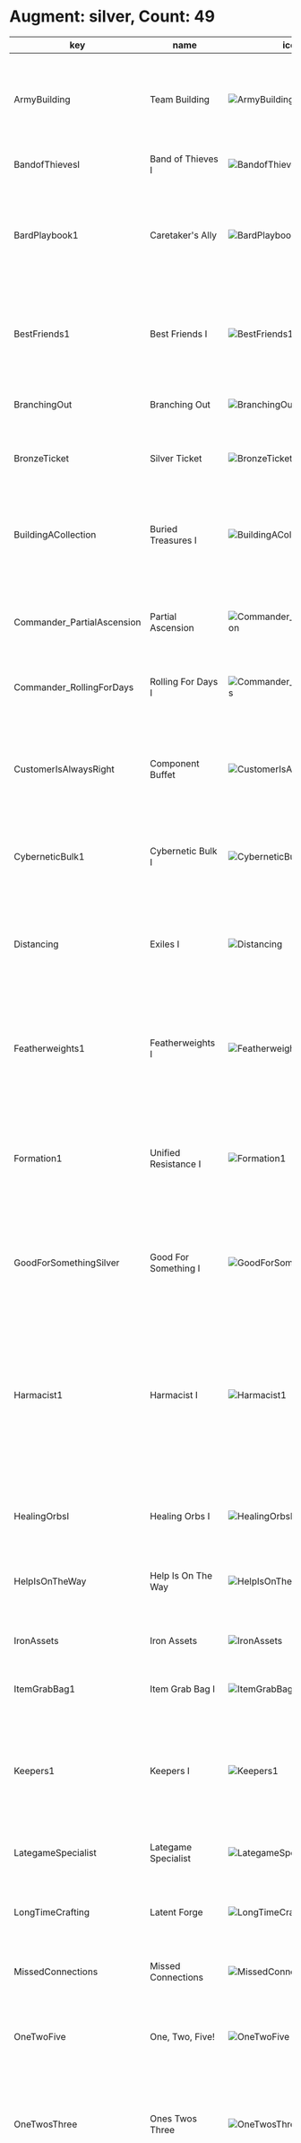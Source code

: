 # Augment: silver, Count: 49
| key                        | name                    | icon                                                                        | desc                                                                                                                                                       |
| -                          | -                       | -                                                                           | -                                                                                                                                                          |
| ArmyBuilding               | Team Building           | ![ArmyBuilding](../icon/set11/ArmyBuilding.png)                             | Gain a Lesser Champion Duplicator. Gain another after 7 player combats.                                                                                    |
| BandofThievesI             | Band of Thieves I       | ![BandofThievesI](../icon/set11/BandofThievesI.png)                         | Gain 1 Thief's Gloves.                                                                                                                                     |
| BardPlaybook1              | Caretaker's Ally        | ![BardPlaybook1](../icon/set11/BardPlaybook1.png)                           | Gain a random 2-cost champion now. Gain the same one again every time you level up.                                                                        |
| BestFriends1               | Best Friends I          | ![BestFriends1](../icon/set11/BestFriends1.png)                             | Units isolated in pairs gain 12% Attack Speed and 12 Armor at the start of combat.                                                                         |
| BranchingOut               | Branching Out           | ![BranchingOut](../icon/set11/BranchingOut.png)                             | Gain a random Emblem and a Reforger.                                                                                                                       |
| BronzeTicket               | Silver Ticket           | ![BronzeTicket](../icon/set11/BronzeTicket.png)                             | Gain a free Shop reroll after every 4 rerolls. Gain 3 gold.                                                                                                |
| BuildingACollection        | Buried Treasures I      | ![BuildingACollection](../icon/set11/BuildingACollection.png)               | Gain a random item component at the start of the next 2 rounds (including this round).                                                                     |
| Commander_PartialAscension | Partial Ascension       | ![Commander_PartialAscension](../icon/set11/Commander_PartialAscension.png) | After 15 seconds of combat, your units deal 30% more damage.                                                                                               |
| Commander_RollingForDays   | Rolling For Days I      | ![Commander_RollingForDays](../icon/set11/Commander_RollingForDays.png)     | Gain 9 free Shop rerolls that never expire.                                                                                                                |
| CustomerIsAlwaysRight      | Component Buffet        | ![CustomerIsAlwaysRight](../icon/set11/CustomerIsAlwaysRight.png)           | Whenever you would get a component, gain a component anvil instead. Gain a random component.                                                               |
| CyberneticBulk1            | Cybernetic Bulk I       | ![CyberneticBulk1](../icon/set11/CyberneticBulk1.png)                       | Your champions holding an item gain 200 health.                                                                                                            |
| Distancing                 | Exiles I                | ![Distancing](../icon/set11/Distancing.png)                                 | Your units that start combat with no adajacent allies gain a 25% maximum Health shield for 10 seconds.                                                     |
| Featherweights1            | Featherweights I        | ![Featherweights1](../icon/set11/Featherweights1.png)                       | Your 1 and 2 cost champions gain 15% Attack Speed and Move Speed.                                                                                          |
| Formation1                 | Unified Resistance I    | ![Formation1](../icon/set11/Formation1.png)                                 | If you have 3 or more champions in the same row at the start of combat, they all gain 15 Armor and Magic Resist.                                           |
| GoodForSomethingSilver     | Good For Something I    | ![GoodForSomethingSilver](../icon/set11/GoodForSomethingSilver.png)         | Champions that aren't holding items have a 35% to drop 1 gold on death.                                                                                    |
| Harmacist1                 | Harmacist I             | ![Harmacist1](../icon/set11/Harmacist1.png)                                 | Your team has 10% Omnivamp and convert 20% of excess healing to true damage on their next attack.<br><br>(Omnivamp: healing for a percent of damage dealt) |
| HealingOrbsI               | Healing Orbs I          | ![HealingOrbsI](../icon/set11/HealingOrbsI.png)                             | When an enemy dies, the nearest ally is healed for 225.                                                                                                    |
| HelpIsOnTheWay             | Help Is On The Way      | ![HelpIsOnTheWay](../icon/set11/HelpIsOnTheWay.png)                         | After 8 player combats. choose 1 of 4 Support items.                                                                                                       |
| IronAssets                 | Iron Assets             | ![IronAssets](../icon/set11/IronAssets.png)                                 | Gain a Component Anvil and 4 Gold.                                                                                                                         |
| ItemGrabBag1               | Item Grab Bag I         | ![ItemGrabBag1](../icon/set11/ItemGrabBag1.png)                             | Gain 1 random completed item.                                                                                                                              |
| Keepers1                   | Keepers I               | ![Keepers1](../icon/set11/Keepers1.png)                                     | Combat start: grant units with adjacent allies a 175 Health Shield for 8 seconds. This Shield stacks.                                                      |
| LategameSpecialist         | Lategame Specialist     | ![LategameSpecialist](../icon/set11/LategameSpecialist.png)                 | When you reach Level 9, gain 33 gold.                                                                                                                      |
| LongTimeCrafting           | Latent Forge            | ![LongTimeCrafting](../icon/set11/LongTimeCrafting.png)                     | After 8 player combats, gain an Artifact anvil.                                                                                                            |
| MissedConnections          | Missed Connections      | ![MissedConnections](../icon/set11/MissedConnections.png)                   | Gain a copy of each 1-cost champion.                                                                                                                       |
| OneTwoFive                 | One, Two, Five!         | ![OneTwoFive](../icon/set11/OneTwoFive.png)                                 | Gain 1 random component, 2 gold, and 1 random 5-cost champion.                                                                                             |
| OneTwosThree               | Ones Twos Three         | ![OneTwosThree](../icon/set11/OneTwosThree.png)                             | Gain 3 1-cost champion, 2 2-cost champions, and 1 3-cost champion.                                                                                         |
| PandorasItems              | Pandora's Items         | ![PandorasItems](../icon/set11/PandorasItems.png)                           | Round start: items on your bench are randomized (except Tactician's Crown and Spatula).<br><br>Gain 1 random component.                                    |
| PumpingUp                  | Pumping Up I            | ![PumpingUp](../icon/set11/PumpingUp.png)                                   | Your team gains 6% Attack Speed now. Each round after, they gain 0.5% more.                                                                                |
| Recombobulator             | Recombobulator          | ![Recombobulator](../icon/set11/Recombobulator.png)                         | Champions on your board permanently transform into random champions 1 cost tier higher. Gain 2 Magnetic Removers.                                          |
| RedBuff                    | Blistering Strikes      | ![RedBuff](../icon/set11/RedBuff.png)                                       | Your team's attacks burn their targets for 5% of their maximum Health over 5 seconds. Attacks also reduce their targets' healing received by 33%.          |
| RiskyMoves                 | Risky Moves             | ![RiskyMoves](../icon/set11/RiskyMoves.png)                                 | Your Tactician loses 20 Health, but after 7 Player combats, gain 33 Gold.                                                                                  |
| SilverSpoon                | Silver Spoon            | ![SilverSpoon](../icon/set11/SilverSpoon.png)                               | Gain 10 XP.                                                                                                                                                |
| SilverVeil                 | Silver Veil             | ![SilverVeil](../icon/set11/SilverVeil.png)                                 | Your team gains 5% Attack Speed and is immune to the first crowd control effect in combat.                                                                 |
| StationarySupportI         | Stationary Support I    | ![StationarySupportI](../icon/set11/StationarySupportI.png)                 | After 8 player combats, gain 1 Training Dummy(s) equipped with 1 permanently attached Support item(s).                                                     |
| SticksAndStones            | Sticks And Stones       | ![SticksAndStones](../icon/set11/SticksAndStones.png)                       | Champions that aren't holding items Shred and Sunder enemies for 3 seconds. Physical damage Sunders for 30%, and magic damage Shreds for 30%.              |
| Stimpack                   | Stimpack                | ![Stimpack](../icon/set11/Stimpack.png)                                     | Gain 4 components after you lose 50 player health.                                                                                                         |
| SwitchingGears             | Switching Gears         | ![SwitchingGears](../icon/set11/SwitchingGears.png)                         | Gain 3 gold whenever you break your win or loss streak.                                                                                                    |
| TeamingUpI                 | Teaming Up I            | ![TeamingUpI](../icon/set11/TeamingUpI.png)                                 | Gain 1 random component and 2 random 3-cost champions.                                                                                                     |
| TinyTitans                 | Tiny Titans             | ![TinyTitans](../icon/set11/TinyTitans.png)                                 | Increase your current and maximum player health by 30.                                                                                                     |
| TriForce                   | Tri Force I             | ![TriForce](../icon/set11/TriForce.png)                                     | Your Tier 3 champions gain 150 Health, 10 starting Mana, and 10% Attack Speed.                                                                             |
| YoungAndWildAndFree        | Young and Wild and Free | ![YoungAndWildAndFree](../icon/set11/YoungAndWildAndFree.png)               | You can always move freely on Carousel rounds. Gain 2 Gold.                                                                                                |
| BloodBank                  | Lunch Money             | ![BloodBank](../icon/set11/BloodBank.png)                                   | Every 8 damage you deal to enemy tacticians gives you 2 gold.                                                                                              |
| FineVintage                | Fine Vintage            | ![FineVintage](../icon/set11/FineVintage.png)                               | Completed items left on your bench for 4 rounds transform into Support items.                                                                              |
| OverEncumbered             | Over Encumbered         | ![OverEncumbered](../icon/set11/OverEncumbered.png)                         | For the next stage, you only get 1 bench slots. After, get 3 item components.                                                                              |
| PickoftheLitter            | Pick of the Litter      | ![PickoftheLitter](../icon/set11/PickoftheLitter.png)                       | Open a special shop with three free 3-cost champions. You can only pick one, but you get 2 copies of it.                                                   |
| PickoftheLitterplus        | Pick of the Litter+     | ![PickoftheLitterplus](../icon/set11/PickoftheLitterplus.png)               | Open a special shop with three free 4-cost champions. You can only pick one, but you get 2 copies of it.                                                   |
| SharingIsCaring            | Sharing Is Caring       | ![SharingIsCaring](../icon/set11/SharingIsCaring.png)                       | Combat start: You gain 1 gold and your opponent gains 1 gold.                                                                                              |
| TheGoldenRemover           | The Golden Remover      | ![TheGoldenRemover](../icon/set11/TheGoldenRemover.png)                     | Gain a Golden Remover and component item anvil.<br><br>Golden Remover is an Item Remover with infinite uses.                                               |
| LongTimeCraftingHR         | Latent Forge            | ![LongTimeCraftingHR](../icon/set11/LongTimeCraftingHR.png)                 | After 4 player combats, gain an Artifact anvil.                                                                                                            |
# Augment: gold, Count: 123
| key                       | name                   | icon                                                                      | desc                                                                                                                                                                                           |
| -                         | -                      | -                                                                         | -                                                                                                                                                                                              |
| ACutAbove                 | A Cut Above            | ![ACutAbove](../icon/set11/ACutAbove.png)                                 | Gain a Deathblade. Champions holding this item have a 20% chance to drop 1 gold on kill.                                                                                                       |
| BalancedBudget2           | Balanced Budget        | ![BalancedBudget2](../icon/set11/BalancedBudget2.png)                     | At the start of the next 4 rounds, Gain 7 Gold.                                                                                                                                                |
| BalancedBudget2Plus       | Balanced Budget+       | ![BalancedBudget2Plus](../icon/set11/BalancedBudget2Plus.png)             | At the start of the next 4 rounds, gain 9 gold.                                                                                                                                                |
| BardPlaybook2             | Caretaker's Favor      | ![BardPlaybook2](../icon/set11/BardPlaybook2.png)                         | Gain a component anvil when you reach level 5, 6, 7, and 8.                                                                                                                                    |
| BestFriends2              | Best Friends II        | ![BestFriends2](../icon/set11/BestFriends2.png)                           | Units isolated in pairs gain 15% Attack Speed and 20 Armor at the start of combat.                                                                                                             |
| BigGains                  | Big Gains              | ![BigGains](../icon/set11/BigGains.png)                                   | Your team gains 100 bonus Health, and permanently gains 10 Health every 2 takedowns.                                                                                                           |
| BigGrabBag                | Big Grab Bag           | ![BigGrabBag](../icon/set11/BigGrabBag.png)                               | Gain 3 random components, 2 gold, and 1 Reforger.                                                                                                                                              |
| BuildingACollectionPlus   | Buried Treasures II    | ![BuildingACollectionPlus](../icon/set11/BuildingACollectionPlus.png)     | Gain a random item component at the start of the next 3 rounds (including this round).                                                                                                         |
| CapriciousForge           | Capricious Forge       | ![CapriciousForge](../icon/set11/CapriciousForge.png)                     | Gain a Blacksmith's Gloves, which equips two random Artifacts each round.                                                                                                                      |
| ClearMind                 | Clear Mind             | ![ClearMind](../icon/set11/ClearMind.png)                                 | If there are no champions on your bench at the end of player combat round, gain 3 XP.                                                                                                          |
| ClutteredMind             | Cluttered Mind         | ![ClutteredMind](../icon/set11/ClutteredMind.png)                         | Gain 4 random 1-cost champions now. If your bench is full at the end of player combat, gain 3 XP.                                                                                              |
| CombatCaster              | Combat Caster          | ![CombatCaster](../icon/set11/CombatCaster.png)                           | Your team gains a 90-170 Shield for 4 seconds after casting their Ability. The Shield amount scales with round of the game.                                                                    |
| Commander_Ascension       | Ascension              | ![Commander_Ascension](../icon/set11/Commander_Ascension.png)             | After 15 seconds of combat, your units deal 50% more damage.                                                                                                                                   |
| CrashTestDummies          | Crash Test Dummies     | ![CrashTestDummies](../icon/set11/CrashTestDummies.png)                   | Gain 2 Target Dummies. Combat start: Your Target Dummies launch themselves towards the largest clump of enemies and Stun them for 1.25 seconds.                                                |
| CrownGuarded              | Crown Guarded          | ![CrownGuarded](../icon/set11/CrownGuarded.png)                           | Gain a Crownguard. Your Crownguards' start of combat effect is 100% stronger.                                                                                                                  |
| CyberneticBulk2           | Cybernetic Bulk II     | ![CyberneticBulk2](../icon/set11/CyberneticBulk2.png)                     | Your champions holding an item gain 300 health.                                                                                                                                                |
| CyberneticUplink2         | Cybernetic Uplink II   | ![CyberneticUplink2](../icon/set11/CyberneticUplink2.png)                 | Your champions holding an item gain 120 Health and restore 2.5 Mana per second.                                                                                                                |
| Diversify2                | Stand United II        | ![Diversify2](../icon/set11/Diversify2.png)                               | Your units gain 2.5% Attack Damage and 2.5 Ability Power for each non-unique Trait active across your team.                                                                                    |
| EscortQuest               | Escort Quest           | ![EscortQuest](../icon/set11/EscortQuest.png)                             | Gain a Training Dummy. You gain 3 gold every time it survives player combat.                                                                                                                   |
| Formation2                | Unified Resistance II  | ![Formation2](../icon/set11/Formation2.png)                               | If you have 3 or more champions in the same row at the start of combat, they all gain 25 Armor and Magic Resist.                                                                               |
| FullyAdapted              | Fully Adapted          | ![FullyAdapted](../icon/set11/FullyAdapted.png)                           | Gain an Adaptive Helm. Champions holding this item gain both effects, regardless of position.                                                                                                  |
| GargantuanResolve         | Gargantuan Resolve     | ![GargantuanResolve](../icon/set11/GargantuanResolve.png)                 | Gain a Titan's Resolve. Your Titan's Resolves can continue stacking to 40 instead of 25.                                                                                                       |
| GiftsFromTheFallen        | Gifts from the fallen  | ![GiftsFromTheFallen](../icon/set11/GiftsFromTheFallen.png)               | Your team gains 3% Attack Damage, 3 Ability Power, 3 Armor, and 3 Magic Resist.<br><br>Each time an ally dies, gain these stats again.                                                         |
| Harmacist2                | Harmacist II           | ![Harmacist2](../icon/set11/Harmacist2.png)                               | Your team has 15% Omnivamp and convert 25% of excess healing to true damage on their next attack.<br><br>(Omnivamp: healing for a percent of damage dealt)                                     |
| HealingOrbsII             | Healing Orbs II        | ![HealingOrbsII](../icon/set11/HealingOrbsII.png)                         | When an enemy dies, the nearest ally is healed for 450.                                                                                                                                        |
| HeavyHitters              | Heavy Hitters          | ![HeavyHitters](../icon/set11/HeavyHitters.png)                           | Your units with at least 1500 max Health gain Attack Damage and Ability Power equal to 1% of their max Health.                                                                                 |
| Heroicgrabbag             | Heroic grab bag        | ![Heroicgrabbag](../icon/set11/Heroicgrabbag.png)                         | Gain 2 Lesser Champion Duplicators and 6 gold.                                                                                                                                                 |
| Idealism                  | Idealism               | ![Idealism](../icon/set11/Idealism.png)                                   | Gain a Hand of Justice. Champions holding this item deal 12% increased damage.                                                                                                                 |
| InspiringEpitaph          | Inspiring Epitaph      | ![InspiringEpitaph](../icon/set11/InspiringEpitaph.png)                   | When a unit dies, the nearest ally gains a 20% max Health shield and 10% stacking Attack Speed.                                                                                                |
| JeweledLotus              | Jeweled Lotus II       | ![JeweledLotus](../icon/set11/JeweledLotus.png)                           | Your team gains 15% Critical Strike chance, and their Abilities can critically strike.                                                                                                         |
| Keepers2                  | Keepers II             | ![Keepers2](../icon/set11/Keepers2.png)                                   | Combat start: grant units with adjacent allies a 260 Health Shield for 8 seconds. This Shield stacks.                                                                                          |
| KnowYourEnemy             | Know Your Enemy        | ![KnowYourEnemy](../icon/set11/KnowYourEnemy.png)                         | Your team deals 10% more damage. Deal 15% more damage instead if you and your opponent have any of the same traits active.                                                                     |
| LearningFromExperience2   | Patient Study          | ![LearningFromExperience2](../icon/set11/LearningFromExperience2.png)     | After player combat, gain 2 XP if you won or 3 XP if you lost.                                                                                                                                 |
| LearningToSpell           | Learning To Spell      | ![LearningToSpell](../icon/set11/LearningToSpell.png)                     | Your team gains 18 bonus Ability Power, and permanently gains 1 Ability Power every 2 takedowns.                                                                                               |
| LittleBuddies             | Little Buddies         | ![LittleBuddies](../icon/set11/LittleBuddies.png)                         | Your 4-cost and 5-cost champions gain 65 Health and 9% Attack Speed for each 1-cost and 2-cost champion on your board.                                                                         |
| LongDistanceRelationship2 | Long Distance Pals     | ![LongDistanceRelationship2](../icon/set11/LongDistanceRelationship2.png) | Combat start: Your 2 units furthest form each other form a bond, sharing 20% of their Armor, Magic Resist, Attack Damage, and Ability Power with each other.                                   |
| LowInterestRates          | Low Interest Rates     | ![LowInterestRates](../icon/set11/LowInterestRates.png)                   | Your max interest is capped at 4 gold but you gain 2 gold at the start of every player combat.                                                                                                 |
| LuckyStreak               | Lucky Streak           | ![LuckyStreak](../icon/set11/LuckyStreak.png)                             | Gain a Gambler's Blade and a Magnetic Remover.                                                                                                                                                 |
| Martyr                    | Martyr                 | ![Martyr](../icon/set11/Martyr.png)                                       | Whenever one of your allies die, your team heals for 9% of their amx Health.                                                                                                                   |
| MetabolicAccelerator      | Metabolic Accelerator  | ![MetabolicAccelerator](../icon/set11/MetabolicAccelerator.png)           | Gain 2 player health after every player combat. Your Tactician also moves faster.                                                                                                              |
| NotToday                  | Not Today              | ![NotToday](../icon/set11/NotToday.png)                                   | Gain an Edge of Night. Champions holding this item gain 35% Attack Speed.                                                                                                                      |
| OldMansWalkingStick       | Magic Wand             | ![OldMansWalkingStick](../icon/set11/OldMansWalkingStick.png)             | Gain a Needlessly Large Rod. Your units gain 18 Ability Power.                                                                                                                                 |
| PandorasItems2            | Pandora's Items II     | ![PandorasItems2](../icon/set11/PandorasItems2.png)                       | Round Start: items on your bench are randomized (excluding Tactician's Crown, Spatula, and consumables).<br><br>Gain 2 random component items.                                                 |
| PortableForge             | Portable Forge         | ![PortableForge](../icon/set11/PortableForge.png)                         | Choose 1 of 4 Artifacts.                                                                                                                                                                       |
| PumpingUp2                | Pumping Up II          | ![PumpingUp2](../icon/set11/PumpingUp2.png)                               | Your team gains 8% Attack Speed now. Each round after, they gain 1% more.                                                                                                                      |
| SalvageBin                | Salvage Bin            | ![SalvageBin](../icon/set11/SalvageBin.png)                               | Gain 1 random completed item now, and 1 component after 7 player combats. Selling champions breaks completed items into components (excluding Tactician's Crown).                              |
| SalvageBinPlus            | Salvage Bin+           | ![SalvageBinPlus](../icon/set11/SalvageBinPlus.png)                       | Gain 1 random completed item now, and 1 component after 4 player combats. Selling champions breaks completed items into components (excluding Tactician's Crown).                              |
| Scapegoat                 | Scapegoat              | ![Scapegoat](../icon/set11/Scapegoat.png)                                 | Gain a Training Dummy and 4 gold. If it is the first to die each player combat, gain 1 gold.                                                                                                   |
| ShockTreatment            | Shock Treatment        | ![ShockTreatment](../icon/set11/ShockTreatment.png)                       | Gain a Statikk Shiv. Your Stikk Shivs' chain lightning effect deals 40~125% more damage (based on stage level).                                                                                |
| Sleightofhand             | Sleight of Hand        | ![Sleightofhand](../icon/set11/Sleightofhand.png)                         | Gain a Thief's Gloves. Champions holding this item gain 200 Health and 20% Attack Speed.                                                                                                       |
| StarsAreBorn              | Stars are Born         | ![StarsAreBorn](../icon/set11/StarsAreBorn.png)                           | The first 1-cost and 2-cost champions you buy are instantly upgraded to 2-star. Gain 7 gold.                                                                                                   |
| StationarySupportII       | Stationary Support II  | ![StationarySupportII](../icon/set11/StationarySupportII.png)             | Gain 1 Training Dummy with 1 permanently attached Support item(s).                                                                                                                             |
| SupportCache              | Support Cache          | ![SupportCache](../icon/set11/SupportCache.png)                           | Choose 1 of 4 Support items.                                                                                                                                                                   |
| TeamingUpII               | Teaming Up II          | ![TeamingUpII](../icon/set11/TeamingUpII.png)                             | Gain 1 random Support item and 2 random 4-cost champions.                                                                                                                                      |
| ThreesACrowd              | Three's a Crowd        | ![ThreesACrowd](../icon/set11/ThreesACrowd.png)                           | Your team gains 66 Health for each unique 3-cost champion on your board.                                                                                                                       |
| ThreesCompany             | Three's Company        | ![ThreesCompany](../icon/set11/ThreesCompany.png)                         | Gain 4 random 3-cost champions.                                                                                                                                                                |
| TonsOfStats               | Tons of Stats!         | ![TonsOfStats](../icon/set11/TonsOfStats.png)                             | Your team gains 44 Health, 4% Attack Damage, 4 Ability Power, 4 Armor, 4 Magic Resist, 4% Attack Speed, and 4 Mana.                                                                            |
| TradeSector               | Trade Sector           | ![TradeSector](../icon/set11/TradeSector.png)                             | Gain a free Shop reroll every round. Gain 4 gold.                                                                                                                                              |
| Traitless2                | Built Different II     | ![Traitless2](../icon/set11/Traitless2.png)                               | Your units with no Traits active gain 240-530 Health and 45-60% Attack Speed (based on current Stage).                                                                                         |
| TwoHealthy                | Two Healthy            | ![TwoHealthy](../icon/set11/TwoHealthy.png)                               | Your team gains 90 Health for each unique 2-cost champion on your board.                                                                                                                       |
| WanderingTrainerGold      | Wandering Trainer I    | ![WanderingTrainerGold](../icon/set11/WanderingTrainerGold.png)           | Gain 1 gold and a Training Dummy with 2 permanently attached Emblems.                                                                                                                          |
| WhatDoesntKillYou         | What Doesn't Kill You  | ![WhatDoesntKillYou](../icon/set11/WhatDoesntKillYou.png)                 | Gain 2 gold after losing a player combat. Gain a random component after every 4 losses.                                                                                                        |
| YouHaveMyBow              | You Have My Bow        | ![YouHaveMyBow](../icon/set11/YouHaveMyBow.png)                           | Gain a Recurve Bow. Your units gain 12% Attack Speed.                                                                                                                                          |
| YouHaveMySword            | You Have My Sword      | ![YouHaveMySword](../icon/set11/YouHaveMySword.png)                       | Gain a B.F. Sword. Your units gain 15% Attack Damage.                                                                                                                                          |
| AltruistCrest             | Altruist Crest         | ![AltruistCrest](../icon/set11/AltruistCrest.png)                         | Gain an Altruist Emblem and a Riven.                                                                                                                                                           |
| ArcanistCrest             | Arcanist Crest         | ![ArcanistCrest](../icon/set11/ArcanistCrest.png)                         | Gain an Arcanist Emblem and a Lux.                                                                                                                                                             |
| BehemothCrest             | Behemoth Crest         | ![BehemothCrest](../icon/set11/BehemothCrest.png)                         | Gain a Behemoth Emblem, a Shen, and a Thresh.                                                                                                                                                  |
| Porcelain                 | Boiling Point          | ![Porcelain](../icon/set11/Porcelain.png)                                 | Porcelains' attacks grant 3 bonus Mana. While boiling, their attacks also Burn and Wound. Gain a Lux and an Amumu.                                                                             |
| BruiserCrest              | Bruiser Crest          | ![BruiserCrest](../icon/set11/BruiserCrest.png)                           | Gain a Bruiser Emblem and an Aatrox.                                                                                                                                                           |
| Storyweaver               | Call to Adventure      | ![Storyweaver](../icon/set11/Storyweaver.png)                             | Every 2 takedowns, Storyweaver Kayle permanently gains 3 Ability Power and 18 Health. Gain a Garen and a Sivir.                                                                                |
| Heavenly                  | Divine Rolls           | ![Heavenly](../icon/set11/Heavenly.png)                                   | At the start of every stage, including this one, gain 4 free rerolls + 1 for each of your Heavenly champions. Gain a Kha'Zix and a Malphite.                                                   |
| DragonsSpirit             | Dragon's Spirit        | ![DragonsSpirit](../icon/set11/DragonsSpirit.png)                         | Gain a Dragon's Claw. Every time you heal 7000 Health with Dragon's Claws, gain an item component, up to 4.                                                                                    |
| DragonlordCrest           | Dragonlord Crest       | ![DragonlordCrest](../icon/set11/DragonlordCrest.png)                     | Gain a Dragonlord Emblem, a Janna, and a Diana.                                                                                                                                                |
| NeekoCarry                | Drop Blossom!          | ![NeekoCarry](../icon/set11/NeekoCarry.png)                               | Gain a Neeko. Your strongest Neeko's spell Heals 35% more, and slams for 35% increased damage. Each cast increases the spell radius by 1.                                                      |
| DryadCrest                | Dryad Crest            | ![DryadCrest](../icon/set11/DryadCrest.png)                               | Gain a Dryad Emblem and a Gnar.                                                                                                                                                                |
| DuelistCrest              | Duelist Crest          | ![DuelistCrest](../icon/set11/DuelistCrest.png)                           | Gain a Duelist Emblem and a Qiyana.                                                                                                                                                            |
| DynamicDuo                | Dynamic Duo            | ![DynamicDuo](../icon/set11/DynamicDuo.png)                               | Get a random 5-cost champion and a random champion that shares a trait with them. Get 20 gold.                                                                                                 |
| Duelist                   | Extended Duel          | ![Duelist](../icon/set11/Duelist.png)                                     | Your Duelists start combat with 2 stacks. At max stacks, they gain 10% Omnivamp. Gain a Darius and a Yasuo.                                                                                    |
| Dragonlord                | Enter the Dragon       | ![Dragonlord](../icon/set11/Dragonlord.png)                               | After the dragon strikes, Dragonlords deal 20% bonus true damage. Gain a Janna.                                                                                                                |
| Epoch                     | Epoch                  | ![Epoch](../icon/set11/Epoch.png)                                         | Now, and at the start of every stage, gain 6 XP and 2 free rerolls for that round only.                                                                                                        |
| Epochplus                 | Epoch+                 | ![Epochplus](../icon/set11/Epochplus.png)                                 | Now, and at the start of every stage, gain 8 XP and 3 free rerolls for that round only.                                                                                                        |
| ShenCarry                 | Ethereal Blades        | ![ShenCarry](../icon/set11/ShenCarry.png)                                 | Gain a Shen. Your Strongest Shen gains +3 Range and his spell does 85% increased damage.                                                                                                       |
| FatedCrest                | Fated Crest            | ![FatedCrest](../icon/set11/FatedCrest.png)                               | Gain a Fated Emblem and a Kindred.                                                                                                                                                             |
| FortuneCrest              | Fortune Crest          | ![FortuneCrest](../icon/set11/FortuneCrest.png)                           | Gain a Fortune Emblem and a Teemo.                                                                                                                                                             |
| GhostlyCrest              | Ghostly Crest          | ![GhostlyCrest](../icon/set11/GhostlyCrest.png)                           | Gain a Ghostly Emblem and an Shen.                                                                                                                                                             |
| Reaper                    | Grim Harvest           | ![Reaper](../icon/set11/Reaper.png)                                       | Your Reapers gain 8% Critical Strike chance and 5% Omnivamp. They gain this bonus again every time they get a takedown. Gain a Kindred and Yone.                                               |
| Ghostly                   | Haunted House          | ![Ghostly](../icon/set11/Ghostly.png)                                     | Enemies that die while haunted by Ghostly pass 2 extra spectre to a nearby enemy. Gain a Caitlyn and a Shen.                                                                                   |
| HeavenlyCrest             | Heavenly Crest         | ![HeavenlyCrest](../icon/set11/HeavenlyCrest.png)                         | Gain a Heavenly Emblem and a Neeko.                                                                                                                                                            |
| InkshadowCrest            | Inkshadow Crest        | ![InkshadowCrest](../icon/set11/InkshadowCrest.png)                       | Gain an Inkshadow Emblem and a Senna.                                                                                                                                                          |
| InvokerCrest              | Invoker Crest          | ![InvokerCrest](../icon/set11/InvokerCrest.png)                           | Gain an Invoker Emblem and a Janna.                                                                                                                                                            |
| Mythic                    | It's Going to be Epic  | ![Mythic](../icon/set11/Mythic.png)                                       | Every time a unique Mythic champion becomes Epic, gain 2 player health and 3 gold. Gain a Cho'Gath and Kog'Maw.                                                                                |
| Sniper                    | Long Shot              | ![Sniper](../icon/set11/Sniper.png)                                       | Snipers gain 15% Attack Speed. Gain a Caitlyn and a Kog'Maw. After Snipers have attacked a total distance of 1200 hexes, gain a Sniper's Focus.                                                |
| KobukoCarry               | Lucky Paws             | ![KobukoCarry](../icon/set11/KobukoCarry.png)                             | Gain a 2-star Kobuko. Your strongest Kobuko's Ability deals 225% damage. If Kobuko kills an enemy, they have a 100% chance to drop 1 gold.                                                     |
| Trickshot                 | Lucky Ricochet         | ![Trickshot](../icon/set11/Trickshot.png)                                 | Trickshots bounce 1 additional time for 40% of original damage. Gain a Sivir and Teemo.                                                                                                        |
| Invoker                   | Mana Shield            | ![Invoker](../icon/set11/Invoker.png)                                     | Whenever an Invoker casts, grant the lowest Health ally Shield equal to 200% of Mana spent. Gain a Janna.                                                                                      |
| YorickCarry               | Midnight Siphon        | ![YorickCarry](../icon/set11/YorickCarry.png)                             | Gain a Yorick. Your Strongest Yorick gains 25% max Health and additionally deals 20% of his max Health with his ability.                                                                       |
| Dryad                     | Mulched                | ![Dryad](../icon/set11/Dryad.png)                                         | Every round, gain 2 Dryad stacks. If a Dryad deals 8% additional damage. Gain a Rek'Sai and a Gnar.                                                                                            |
| MythicCrest               | Mythic Crest           | ![MythicCrest](../icon/set11/MythicCrest.png)                             | Gain a Mythic Emblem and a Neeko.                                                                                                                                                              |
| PorcelainCrest            | Porcelain Crest        | ![PorcelainCrest](../icon/set11/PorcelainCrest.png)                       | Gain a Porcelain Emblem and a Lux.                                                                                                                                                             |
| Prizefighter              | Prizefighter           | ![Prizefighter](../icon/set11/Prizefighter.png)                           | Gain 1 item component(s). Every 3 wins gives you an item component.                                                                                                                            |
| Behemoth                  | Raid Boss              | ![Behemoth](../icon/set11/Behemoth.png)                                   | Combat start: Your strongest Behemoth gains 20% Health. When other Behomoths die, they transfer 20% of their Armor and Magic Resist to it. Gain a Cho'Gath and a Malphite.                     |
| RainingGold               | Raining Gold           | ![RainingGold](../icon/set11/RainingGold.png)                             | Gain 8 gold now and 1 gold every round.                                                                                                                                                        |
| RainingGoldplus           | Raining Gold+          | ![RainingGoldplus](../icon/set11/RainingGoldplus.png)                     | Gain 18 gold now and 1 gold every round.                                                                                                                                                       |
| ReaperCrest               | Reaper Crest           | ![ReaperCrest](../icon/set11/ReaperCrest.png)                             | Gain a Reaper Emblem and a Kindred                                                                                                                                                             |
| ReinFOURcement            | ReinFOURcement         | ![ReinFOURcement](../icon/set11/ReinFOURcement.png)                       | The next 4-cost champion you buy is instantly upgraded to 2-star. Get 12 gold.                                                                                                                 |
| SageCrest                 | Sage Crest             | ![SageCrest](../icon/set11/SageCrest.png)                                 | Gain a Sage Emblem, a Zyra, and a Diana.                                                                                                                                                       |
| ScoreboardScrapper        | Scoreboard Scrapper    | ![ScoreboardScrapper](../icon/set11/ScoreboardScrapper.png)               | Every round, if you're in the bottom 4, your team permanently gains 1.5% Attack Damage and Ability Power. If you're in the top 4, they have 10% more Health.                                   |
| Slammin                   | Slammin'               | ![Slammin](../icon/set11/Slammin.png)                                     | Gain 1 Component Anvil. After each player combat, if there are no items on your bench (other than Consumables), gain 2 XP.                                                                     |
| Slamminplus               | Slammin'+              | ![Slamminplus](../icon/set11/Slamminplus.png)                             | Gain 1 Component Anvil and 10 XP now. After each player combat, if there are no items on your bench (other than Consumables), gain 2 XP.                                                       |
| SniperCrest               | Sniper Crest           | ![SniperCrest](../icon/set11/SniperCrest.png)                             | Gain a Sniper Emblem and a Senna.                                                                                                                                                              |
| Warden                    | Spirit Guardians       | ![Warden](../icon/set11/Warden.png)                                       | Wardens' start of combat damage reduction is increased by 12%. 20% of damage dealt to non-Wardens is instead distributed across your Wardens. Get a Garen and a Jax.                           |
| GarenCarry                | Storied Champion       | ![GarenCarry](../icon/set11/GarenCarry.png)                               | Gain a 2-star Garen. Your strongest Garen's Ability now grants stacking max Health instead of Shield. If he has more max Health than his target, his Ability deals 45% bonus true damage.      |
| StoryweaverCrest          | Storyweaver Crest      | ![StoryweaverCrest](../icon/set11/StoryweaverCrest.png)                   | Gain a Storyweaver Emblem and a Garen.                                                                                                                                                         |
| Sage                      | The Road Less Traveled | ![Sage](../icon/set11/Sage.png)                                           | Gain 1 XP. Each unique Sage that starts combat in the middle 2 rows grants 1 XP. Gain a Zyra.                                                                                                  |
| TooMuchCandy              | Too Much Candy         | ![TooMuchCandy](../icon/set11/TooMuchCandy.png)                           | Your rerolls cost 0 gold. Every 6 rerolls, the cost goes up by 1 gold. At the start of each stage your reroll cost is reset to 0.                                                              |
| UmbralCrest               | Umbral Crest           | ![UmbralCrest](../icon/set11/UmbralCrest.png)                             | Gain an Umbral Emblem and a Yorick.                                                                                                                                                            |
| Exalted                   | Venerable Piggy Bank   | ![Exalted](../icon/set11/Exalted.png)                                     | Gain 2 Exalted Champions. Your Exalted Soul Core gains gold instead of XP. If you lose combat, it gets 3 bonus gold.<br><br>If there no 1 or 2-cost Exalted champions, get one 3-cost instead. |
| WardenCrest               | Warden Crest           | ![WardenCrest](../icon/set11/WardenCrest.png)                             | Gain a Warden Emblem, a Jax, and an Amumu.                                                                                                                                                     |
| Bruiser                   | Well Fed               | ![Bruiser](../icon/set11/Bruiser.png)                                     | Bruisers heal 2% of their max Health every 1 second. Gain a Kobuko and a Rek'Sai.                                                                                                              |
| Umbral                    | Wrath of the Moon      | ![Umbral](../icon/set11/Umbral.png)                                       | Umbral champions deal 3.5% more damage every second they continue attacking an enemy. Resets when they swap targets. Gain a Darius and a Yorick.                                               |
| NeekoCarryPlus            | Drop Blossom!+         | ![NeekoCarryPlus](../icon/set11/NeekoCarryPlus.png)                       | Gain a 2-star Neeko. Your strongest Neeko's spell Heals 35% more, and slams for 35% increased damage. Each cast increases the spell radius by 1.                                               |
| ShenCarryPlus             | Ethereal Blades+       | ![ShenCarryPlus](../icon/set11/ShenCarryPlus.png)                         | Gain a 2-star Shen. Your Strongest Shen gains +3 Range and his spell does 100% increased damage.                                                                                               |
| YorickCarryPlus           | Midnight Siphon+       | ![YorickCarryPlus](../icon/set11/YorickCarryPlus.png)                     | Gain a 2-star Yorick. Your Strongest Yorick gains 25% max Health and additionally deals 20% of his max Health with his ability.                                                                |
# Augment: prismatic, Count: 65
| key                         | name                   | icon                                                                          | desc                                                                                                                                                                                                                                                                                                                                                                                                                                                       |
| -                           | -                      | -                                                                             | -                                                                                                                                                                                                                                                                                                                                                                                                                                                          |
| BardPlaybook3               | Caretaker's Chosen     | ![BardPlaybook3](../icon/set11/BardPlaybook3.png)                             | As you level, gain more powerful items.<br>Level 4: Component Anvil<br>Level 6: Completed Item Anvil<br>Level 8: choose 1 of 5 Radiant items.                                                                                                                                                                                                                                                                                                              |
| BirthdayPresents            | Birthday Present       | ![BirthdayPresents](../icon/set11/BirthdayPresents.png)                       | Gain a 2-star champion every time you level up. The champion's cost is your level minus 4 (min: 1-cost).                                                                                                                                                                                                                                                                                                                                                   |
| BlindingSpeed               | Blinding Speed         | ![BlindingSpeed](../icon/set11/BlindingSpeed.png)                             | Gain a Red Buff, a Guinsoo's Rageblade, a Recurve bow and a Magnetic Remover.                                                                                                                                                                                                                                                                                                                                                                              |
| BuildingACollectionPlusPlus | Buried Treasures III   | ![BuildingACollectionPlusPlus](../icon/set11/BuildingACollectionPlusPlus.png) | Gain a random item component at the start of the next 6 rounds (including this round).                                                                                                                                                                                                                                                                                                                                                                     |
| Commander_FinalAscension    | Final Ascension        | ![Commander_FinalAscension](../icon/set11/Commander_FinalAscension.png)       | Your team deals 15% more damage. After 15 seconds, they deal 45% more damage.                                                                                                                                                                                                                                                                                                                                                                              |
| CyberneticBulk3             | Cybernetic Bulk III    | ![CyberneticBulk3](../icon/set11/CyberneticBulk3.png)                         | Your champions holding an item gain 500 health.                                                                                                                                                                                                                                                                                                                                                                                                            |
| CyberneticUplink3           | Cybernetic Uplink III  | ![CyberneticUplink3](../icon/set11/CyberneticUplink3.png)                     | Your champions holding an item gain 200 Health and restore 3.5 Mana per second.                                                                                                                                                                                                                                                                                                                                                                            |
| GachaAddict                 | Prismatic Ticket       | ![GachaAddict](../icon/set11/GachaAddict.png)                                 | Each time your Shop is rerolled, you have a 50% chance to gain a free reroll.                                                                                                                                                                                                                                                                                                                                                                              |
| GoingLong                   | Going Long             | ![GoingLong](../icon/set11/GoingLong.png)                                     | You no longer gain interest. Gain 10 gold now. Round start: gain 4 XP.                                                                                                                                                                                                                                                                                                                                                                                     |
| GreaterJeweledLotus         | Jeweled Lotus III      | ![GreaterJeweledLotus](../icon/set11/GreaterJeweledLotus.png)                 | Your team gains 40% Critical Strike chance, and their Abilities can critically strike.                                                                                                                                                                                                                                                                                                                                                                     |
| Harmacist3                  | Harmacist III          | ![Harmacist3](../icon/set11/Harmacist3.png)                                   | Your team has 25% Omnivamp and converts 30% of excess healing to true damage on their next attack.                                                                                                                                                                                                                                                                                                                                                         |
| HedgeFund                   | Hedge Fund             | ![HedgeFund](../icon/set11/HedgeFund.png)                                     | Gain 20 gold. Your max interest is increased to 10.                                                                                                                                                                                                                                                                                                                                                                                                        |
| HedgeFundPlus               | Hedge Fund+            | ![HedgeFundPlus](../icon/set11/HedgeFundPlus.png)                             | Gain 30 gold. Your max interest is increased to 10.                                                                                                                                                                                                                                                                                                                                                                                                        |
| HedgeFundPlusPlus           | Hedge Fund++           | ![HedgeFundPlusPlus](../icon/set11/HedgeFundPlusPlus.png)                     | Gain 40 gold. Your max interest is increased to 10.                                                                                                                                                                                                                                                                                                                                                                                                        |
| HighEndSector               | Shopping Spree         | ![HighEndSector](../icon/set11/HighEndSector.png)                             | Gain 4 gold. When you level up, gain a number of free shop refreshes equal to your level, which carry over between rounds.                                                                                                                                                                                                                                                                                                                                 |
| ImpenetrableBulwark         | Impenetrable Bulwark   | ![ImpenetrableBulwark](../icon/set11/ImpenetrableBulwark.png)                 | Gain a Bramble Vest, a Dragon's Claw, a Giant's Belt, and a Magnetic Remover.                                                                                                                                                                                                                                                                                                                                                                              |
| LivingForge                 | Living Forge           | ![LivingForge](../icon/set11/LivingForge.png)                                 | Gain an Artifact anvil now and after every 8 player combats.                                                                                                                                                                                                                                                                                                                                                                                               |
| LuckyGloves                 | Lucky Gloves           | ![LuckyGloves](../icon/set11/LuckyGloves.png)                                 | Thief's Gloves will always give your champions ideal items. Gain 2 Sparring Gloves.                                                                                                                                                                                                                                                                                                                                                                        |
| LuckyGlovesPlus             | Lucky Gloves+          | ![LuckyGlovesPlus](../icon/set11/LuckyGlovesPlus.png)                         | Thief's Gloves will always give your champions ideal items. Gain 3 Sparring Gloves.                                                                                                                                                                                                                                                                                                                                                                        |
| MaxLevel10                  | Level Up!              | ![MaxLevel10](../icon/set11/MaxLevel10.png)                                   | When you buy XP, gain an additional 2. Gain 8 immediately.                                                                                                                                                                                                                                                                                                                                                                                                 |
| NewRecruit3                 | New Recruit            | ![NewRecruit3](../icon/set11/NewRecruit3.png)                                 | Gain +1 max team size and a Champion Duplicator.                                                                                                                                                                                                                                                                                                                                                                                                           |
| OverwhelmingForce           | Overwhelming Force     | ![OverwhelmingForce](../icon/set11/OverwhelmingForce.png)                     | Gain a Deathblade, an Infinity Edge, a BF Sword, and a Magnetic Remover.                                                                                                                                                                                                                                                                                                                                                                                   |
| PandorasRadiantBox          | Pandora's Items III    | ![PandorasRadiantBox](../icon/set11/PandorasRadiantBox.png)                   | Round Start: items on your bench are randomized (excluding Tactician's Crown, Spatula, and consumables).<br><br>Gain 1 random Radiant item.                                                                                                                                                                                                                                                                                                                |
| PhreakyFriday               | Phreaky Friday         | ![PhreakyFriday](../icon/set11/PhreakyFriday.png)                             | Gain an Infinity Force. After 5 player combats, gain another.                                                                                                                                                                                                                                                                                                                                                                                              |
| PhreakyFridayPlus           | Phreaky Friday+        | ![PhreakyFridayPlus](../icon/set11/PhreakyFridayPlus.png)                     | Gain an Infinity Force. After 3 player combats, gain another.                                                                                                                                                                                                                                                                                                                                                                                              |
| PumpingUp3                  | Pumping Up III         | ![PumpingUp3](../icon/set11/PumpingUp3.png)                                   | Your team gains 10% Attack Speed now. Each round after, they gain 2% more.                                                                                                                                                                                                                                                                                                                                                                                 |
| RadiantRelics               | Radiant Relics         | ![RadiantRelics](../icon/set11/RadiantRelics.png)                             | Choose 1 of 5 Radiant items. Gain a Magnetic Remover.                                                                                                                                                                                                                                                                                                                                                                                                      |
| RollTheDice                 | Roll The Dice          | ![RollTheDice](../icon/set11/RollTheDice.png)                                 | Gain a Rascal's Gloves item. This equips 2 random Radiant items every round.                                                                                                                                                                                                                                                                                                                                                                               |
| SlowAndSteady               | March of Progress      | ![SlowAndSteady](../icon/set11/SlowAndSteady.png)                             | Gain 3 XP now, and bonus XP equal to your level at the start of every player combat round. You can no longer use gold to level up.                                                                                                                                                                                                                                                                                                                         |
| StarterKit                  | Starter Kit            | ![StarterKit](../icon/set11/StarterKit.png)                                   | Gain a 4-cost champion, a 2-star 1-cost champion that shares a trait with them, and 4 gold.<br><br>At the start of the next 2 stages, gain that 4-cost champion again.                                                                                                                                                                                                                                                                                     |
| StationarySupportIII        | Stationary Support III | ![StationarySupportIII](../icon/set11/StationarySupportIII.png)               | Gain 1 Training Dummy with 2 permanently attached Support item(s).                                                                                                                                                                                                                                                                                                                                                                                         |
| TheGoldenEgg                | The Golden Egg         | ![TheGoldenEgg](../icon/set11/TheGoldenEgg.png)                               | Gain a golden egg that hatches in 11 turns for a huge amount of loot. Winning player combat speeds up the hatch timer by an extra turn.                                                                                                                                                                                                                                                                                                                    |
| TiniestTitan                | Tiniest Titan          | ![TiniestTitan](../icon/set11/TiniestTitan.png)                               | Gain 2 player health and 1 gold after every player combat. Your Tactician also moves faster.                                                                                                                                                                                                                                                                                                                                                               |
| TiniestTitanPlus            | Tiniest Titan+         | ![TiniestTitanPlus](../icon/set11/TiniestTitanPlus.png)                       | Gain 2 player health and 1 gold after every player combat. Your Tactician also moves faster.<br><br>Gain 15 gold now.                                                                                                                                                                                                                                                                                                                                      |
| UnleashedArcana             | Unleashed Arcana       | ![UnleashedArcana](../icon/set11/UnleashedArcana.png)                         | Gain a Jeweled Gauntlet, a Rabadon's Deathcap, a Needlessly Large Rod, and a Magnetic Remover.                                                                                                                                                                                                                                                                                                                                                             |
| Accomplice                  | Accomplice             | ![Accomplice](../icon/set11/Accomplice.png)                                   | Get a Support Thief's Gloves and 2 gold.                                                                                                                                                                                                                                                                                                                                                                                                                   |
| AltruistCrown               | Altruist Crown         | ![AltruistCrown](../icon/set11/AltruistCrown.png)                             | Gain an Altruist Emblem, a Bloodthirster, and a Riven.                                                                                                                                                                                                                                                                                                                                                                                                     |
| ArcanistCrown               | Arcanist Crown         | ![ArcanistCrown](../icon/set11/ArcanistCrown.png)                             | Gain an Arcanist Emblem, a Statikk Shiv, and a Lux.                                                                                                                                                                                                                                                                                                                                                                                                        |
| AtWhatCost                  | At What Cost           | ![AtWhatCost](../icon/set11/AtWhatCost.png)                                   | Immediately go to level 6. You don't get to choose your future augments. Gain 1 gold.                                                                                                                                                                                                                                                                                                                                                                      |
| BaBOOM                      | Ba-BOOM!               | ![BaBOOM](../icon/set11/BaBOOM.png)                                           | Your champions deal 90% more damage for 2 seconds on every other cast.                                                                                                                                                                                                                                                                                                                                                                                     |
| BehemothCrown               | Behemoth Crown         | ![BehemothCrown](../icon/set11/BehemothCrown.png)                             | Gain a Behemoth Emblem, a Sunfire Cape, a Yorick, and a Thresh.                                                                                                                                                                                                                                                                                                                                                                                            |
| BruiserCrown                | Bruiser Crown          | ![BruiserCrown](../icon/set11/BruiserCrown.png)                               | Gain a Bruiser Emblem, a Bloodthirster, and an Aatrox.                                                                                                                                                                                                                                                                                                                                                                                                     |
| BuildaBud                   | Build a Bud!           | ![BuildaBud](../icon/set11/BuildaBud.png)                                     | Gain a random three star 1-cost unit and 8 gold.                                                                                                                                                                                                                                                                                                                                                                                                           |
| CalltoChaos                 | Call to Chaos          | ![CalltoChaos](../icon/set11/CalltoChaos.png)                                 | Gain a powerful and random reward.
(Randomly gain one of the following:)
[58 gold], [64 experience], [40 rerolls that do not expire], [Training dummy with 2x Zeke's Herald], [Training dummy with 2x Locket of the Iron Solari], [3x Hullcrushers and an item remover], [3x Snipers focus and an item remover], [Random 3-star 3-cost unit and 20 gold], [3x Thief's Gloves and an item remover], [5 random emblems(no duplicates) and an item remover] |
| DragonlordCrown             | Dragonlord Crown       | ![DragonlordCrown](../icon/set11/DragonlordCrown.png)                         | Gain a Dragonlord Emblem, a Guinsoo's Rageblade, a Janna, and a Diana.                                                                                                                                                                                                                                                                                                                                                                                     |
| DryadCrown                  | Dryad Crown            | ![DryadCrown](../icon/set11/DryadCrown.png)                                   | Gain a Dryad Emblem, a Titans Resolve, and a Gnar.                                                                                                                                                                                                                                                                                                                                                                                                         |
| DuelistCrown                | Duelist Crown          | ![DuelistCrown](../icon/set11/DuelistCrown.png)                               | Gain a Duelist Emblem, a Giant Slayer, and a Qiyana.                                                                                                                                                                                                                                                                                                                                                                                                       |
| FatedCrown                  | Fated Crown            | ![FatedCrown](../icon/set11/FatedCrown.png)                                   | Gain a Fated Emblem, a Sunfire Cape, and a Kindred.                                                                                                                                                                                                                                                                                                                                                                                                        |
| FortuneCrown                | Fortune Crown          | ![FortuneCrown](../icon/set11/FortuneCrown.png)                               | Gain a Fortune Emblem, a Sunfire Cape, and a Teemo.                                                                                                                                                                                                                                                                                                                                                                                                        |
| GhostlyCrown                | Ghostly Crown          | ![GhostlyCrown](../icon/set11/GhostlyCrown.png)                               | Gain a Ghostly Emblem, a Bramble Vest, and a Shen.                                                                                                                                                                                                                                                                                                                                                                                                         |
| HeavenlyCrown               | Heavenly Crown         | ![HeavenlyCrown](../icon/set11/HeavenlyCrown.png)                             | Gain a Heavenly Emblem, a Hand of Justice, and a Neeko.                                                                                                                                                                                                                                                                                                                                                                                                    |
| InkshadowCrown              | Inkshadow Crown        | ![InkshadowCrown](../icon/set11/InkshadowCrown.png)                           | Gain an Inkshadow Emblem, an Evenshroud, and a Senna.                                                                                                                                                                                                                                                                                                                                                                                                      |
| InvokerCrown                | Invoker Crown          | ![InvokerCrown](../icon/set11/InvokerCrown.png)                               | Gain an Invoker Emblem, a Rabadon's Deathcap, and a Janna.                                                                                                                                                                                                                                                                                                                                                                                                 |
| MythicCrown                 | Mythic Crown           | ![MythicCrown](../icon/set11/MythicCrown.png)                                 | Gain a Mythic Emblem, a Guardbreaker, and a Neeko.                                                                                                                                                                                                                                                                                                                                                                                                         |
| PorcelainCrown              | Porcelain Crown        | ![PorcelainCrown](../icon/set11/PorcelainCrown.png)                           | Gain a Porcelain Emblem, an Adaptive Helm, and an Amumu.                                                                                                                                                                                                                                                                                                                                                                                                   |
| RadiantRefactor             | Radiant Refactor       | ![RadiantRefactor](../icon/set11/RadiantRefactor.png)                         | Gain a Masterwork Upgrade and 1 component anvils.<br><br>Masterwork Upgrade upgrades an item to Radiant!                                                                                                                                                                                                                                                                                                                                                   |
| ReaperCrown                 | Reaper Crown           | ![ReaperCrown](../icon/set11/ReaperCrown.png)                                 | Gain a Reaper Emblem, a Hand of Justice, and a Kindred.                                                                                                                                                                                                                                                                                                                                                                                                    |
| SageCrown                   | Sage Crown             | ![SageCrown](../icon/set11/SageCrown.png)                                     | Gain a Sage Emblem, an Adaptive Helm, a Zyra, and a Diana.                                                                                                                                                                                                                                                                                                                                                                                                 |
| SniperCrown                 | Sniper Crown           | ![SniperCrown](../icon/set11/SniperCrown.png)                                 | Gain a Sniper Emblem, a Guinsoo's Rageblade, and a Senna.                                                                                                                                                                                                                                                                                                                                                                                                  |
| StoryweaverCrown            | Storyweaver Crown      | ![StoryweaverCrown](../icon/set11/StoryweaverCrown.png)                       | Gain a Storyweaver Emblem, a Gargoyle Stoneplate, and a Riven.                                                                                                                                                                                                                                                                                                                                                                                             |
| TinybutDeadly               | Tiny, but Deadly       | ![TinybutDeadly](../icon/set11/TinybutDeadly.png)                             | Your units are 50% smaller, but move and attack 30% faster.                                                                                                                                                                                                                                                                                                                                                                                                |
| TwoforOne                   | Two for One            | ![TwoforOne](../icon/set11/TwoforOne.png)                                     | Each round, get a copy of the first champion you buy that costs 3 or less.                                                                                                                                                                                                                                                                                                                                                                                 |
| UmbralCrown                 | Umbral Crown           | ![UmbralCrown](../icon/set11/UmbralCrown.png)                                 | Gain an Umbral Emblem, a Redemption, and a Yorick.                                                                                                                                                                                                                                                                                                                                                                                                         |
| WardenCrown                 | Warden Crown           | ![WardenCrown](../icon/set11/WardenCrown.png)                                 | Gain a Warden Emblem, a Redemption and a Gnar.                                                                                                                                                                                                                                                                                                                                                                                                             |
| WanderingTrainer            | Wandering Trainer II   | ![WanderingTrainer](../icon/set11/WanderingTrainer.png)                       | Gain 6 gold and a Training Dummy with 3 permanently attached Emblems.                                                                                                                                                                                                                                                                                                                                                                                      |
